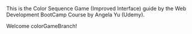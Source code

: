 This is the Color Sequence Game (Improved Interface) guide by the Web Development BootCamp Course by Angela Yu (Udemy). 

Welcome colorGameBranch! 